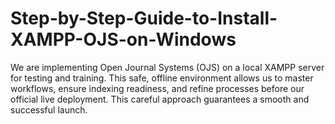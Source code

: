 # Step-by-Step-Guide-to-Install-XAMPP-OJS-on-Windows
We are implementing Open Journal Systems (OJS) on a local XAMPP server for testing and training. This safe, offline environment allows us to master workflows, ensure indexing readiness, and refine processes before our official live deployment. This careful approach guarantees a smooth and successful launch.
